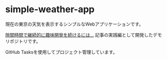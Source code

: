 # simple-weather-app
現在の東京の天気を表示するシンプルなWebアプリケーションです。

[隙間時間で継続的に趣味開発を続けるには...](https://techtrain.dev/media/articles/939pmn8o6nfm) 記事の実践編として開発したデモリポジトリです。

GitHub Tasksを使用してプロジェクト管理しています。
